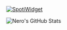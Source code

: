 [![SpotiWidget](https://spotiwidget.vercel.app/widget?uid=4bw23f1cynjwq4gzvf5snax3x&theme=natemoo-re&invert_artist_title=false&cover=true&progress_bar=true&progress_color=%23B3B3B3&sound_waves=true&sound_waves_color=%231ED760&background=true&background_color=%23000000)](https://github.com/Hecsall/spotiwidget)

![Nero's GitHub Stats](https://github-stats-ecru-beta.vercel.app/api?username=LucaNeri92&theme=gotham&show_icons=true&hide_border=true&count_private=true)
